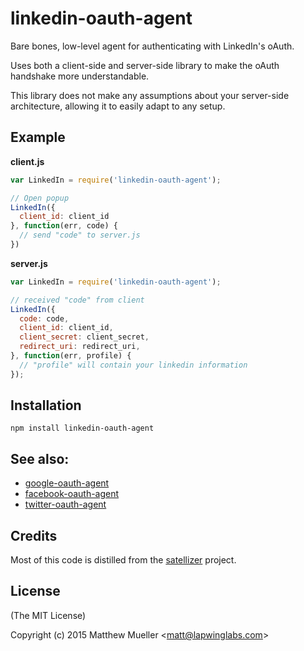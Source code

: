 
# linkedin-oauth-agent

  Bare bones, low-level agent for authenticating with LinkedIn's oAuth.

  Uses both a client-side and server-side library to make the oAuth handshake more understandable.

  This library does not make any assumptions about your server-side architecture, allowing it to easily adapt to any setup.

## Example

**client.js**

```js
var LinkedIn = require('linkedin-oauth-agent');

// Open popup
LinkedIn({
  client_id: client_id
}, function(err, code) {
  // send "code" to server.js
})
```

**server.js**

```js
var LinkedIn = require('linkedin-oauth-agent');

// received "code" from client
LinkedIn({
  code: code,
  client_id: client_id,
  client_secret: client_secret,
  redirect_uri: redirect_uri,
}, function(err, profile) {
  // "profile" will contain your linkedin information
});

```

## Installation

```
npm install linkedin-oauth-agent
```

## See also:

- [google-oauth-agent](https://github.com/lapwinglabs/google-oauth-agent)
- [facebook-oauth-agent](https://github.com/lapwinglabs/facebook-oauth-agent)
- [twitter-oauth-agent](https://github.com/lapwinglabs/twitter-oauth-agent)

## Credits

Most of this code is distilled from the [satellizer](https://github.com/sahat/satellizer) project.

## License

(The MIT License)

Copyright (c) 2015 Matthew Mueller &lt;matt@lapwinglabs.com&gt;
